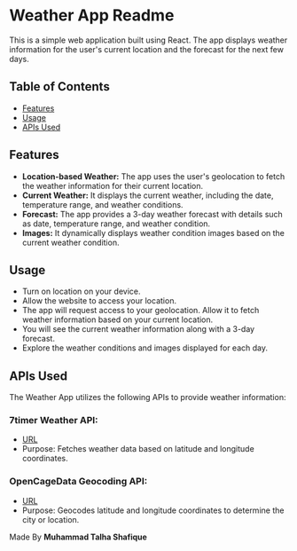 # Weather App Readme

This is a simple web application built using React. The app displays weather information for the user's current location and the forecast for the next few days.

## Table of Contents

- [Features](#features)
- [Usage](#usage)
- [APIs Used](#apis-used)

## Features

- **Location-based Weather:** The app uses the user's geolocation to fetch the weather information for their current location.
- **Current Weather:** It displays the current weather, including the date, temperature range, and weather conditions.
- **Forecast:** The app provides a 3-day weather forecast with details such as date, temperature range, and weather condition.
- **Images:** It dynamically displays weather condition images based on the current weather condition.

## Usage

- Turn on location on your device.
- Allow the website to access your location.
- The app will request access to your geolocation. Allow it to fetch weather information based on your current location.
- You will see the current weather information along with a 3-day forecast.
- Explore the weather conditions and images displayed for each day.

## APIs Used

The Weather App utilizes the following APIs to provide weather information:

### 7timer Weather API:

- [URL](http://www.7timer.info)
- Purpose: Fetches weather data based on latitude and longitude coordinates.

### OpenCageData Geocoding API:

- [URL](https://api.opencagedata.com)
- Purpose: Geocodes latitude and longitude coordinates to determine the city or location.

Made By **Muhammad Talha Shafique**
